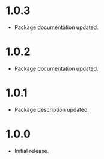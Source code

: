 # 1.0.3
- Package documentation updated.
# 1.0.2
- Package documentation updated.
# 1.0.1
- Package description updated.
# 1.0.0
- Initial release.
